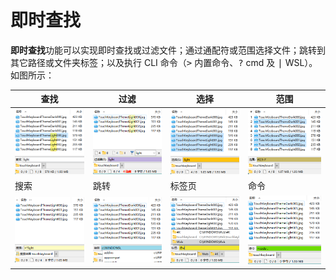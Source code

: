 # 即时查找
**即时查找**功能可以实现即时查找或过滤文件；通过通配符或范围选择文件；跳转到其它路径或文件夹标签；以及执行 CLI 命令（<kbd>></kbd> 内置命令、<kbd>?</kbd> cmd 及 <kbd>|</kbd> WSL）。如图所示：

查找 | 过滤 | 选择 | 范围
--- | --- | --- | ---
![](images/即时查找/查找.png) | ![](images/即时查找/过滤.png) | ![](images/即时查找/选择.png) | ![](images/即时查找/范围.png)
搜索 | 跳转 | 标签页 | 命令
![](images/即时查找/搜索.png) | ![](images/即时查找/跳转.png) | ![](images/即时查找/标签页.png) | ![](images/即时查找/命令.png)